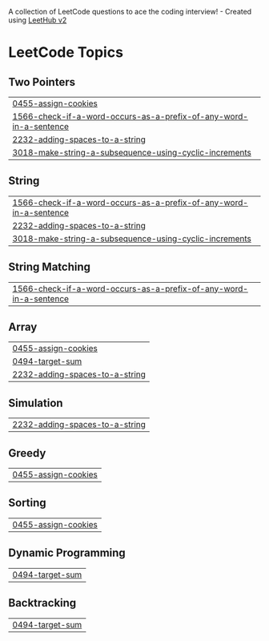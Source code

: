 A collection of LeetCode questions to ace the coding interview! - Created using [LeetHub v2](https://github.com/arunbhardwaj/LeetHub-2.0)
<!---LeetCode Topics Start-->
# LeetCode Topics
## Two Pointers
|  |
| ------- |
| [0455-assign-cookies](https://github.com/ragingsilverback/LeetCode/tree/master/0455-assign-cookies) |
| [1566-check-if-a-word-occurs-as-a-prefix-of-any-word-in-a-sentence](https://github.com/ragingsilverback/LeetCode/tree/master/1566-check-if-a-word-occurs-as-a-prefix-of-any-word-in-a-sentence) |
| [2232-adding-spaces-to-a-string](https://github.com/ragingsilverback/LeetCode/tree/master/2232-adding-spaces-to-a-string) |
| [3018-make-string-a-subsequence-using-cyclic-increments](https://github.com/ragingsilverback/LeetCode/tree/master/3018-make-string-a-subsequence-using-cyclic-increments) |
## String
|  |
| ------- |
| [1566-check-if-a-word-occurs-as-a-prefix-of-any-word-in-a-sentence](https://github.com/ragingsilverback/LeetCode/tree/master/1566-check-if-a-word-occurs-as-a-prefix-of-any-word-in-a-sentence) |
| [2232-adding-spaces-to-a-string](https://github.com/ragingsilverback/LeetCode/tree/master/2232-adding-spaces-to-a-string) |
| [3018-make-string-a-subsequence-using-cyclic-increments](https://github.com/ragingsilverback/LeetCode/tree/master/3018-make-string-a-subsequence-using-cyclic-increments) |
## String Matching
|  |
| ------- |
| [1566-check-if-a-word-occurs-as-a-prefix-of-any-word-in-a-sentence](https://github.com/ragingsilverback/LeetCode/tree/master/1566-check-if-a-word-occurs-as-a-prefix-of-any-word-in-a-sentence) |
## Array
|  |
| ------- |
| [0455-assign-cookies](https://github.com/ragingsilverback/LeetCode/tree/master/0455-assign-cookies) |
| [0494-target-sum](https://github.com/ragingsilverback/LeetCode/tree/master/0494-target-sum) |
| [2232-adding-spaces-to-a-string](https://github.com/ragingsilverback/LeetCode/tree/master/2232-adding-spaces-to-a-string) |
## Simulation
|  |
| ------- |
| [2232-adding-spaces-to-a-string](https://github.com/ragingsilverback/LeetCode/tree/master/2232-adding-spaces-to-a-string) |
## Greedy
|  |
| ------- |
| [0455-assign-cookies](https://github.com/ragingsilverback/LeetCode/tree/master/0455-assign-cookies) |
## Sorting
|  |
| ------- |
| [0455-assign-cookies](https://github.com/ragingsilverback/LeetCode/tree/master/0455-assign-cookies) |
## Dynamic Programming
|  |
| ------- |
| [0494-target-sum](https://github.com/ragingsilverback/LeetCode/tree/master/0494-target-sum) |
## Backtracking
|  |
| ------- |
| [0494-target-sum](https://github.com/ragingsilverback/LeetCode/tree/master/0494-target-sum) |
<!---LeetCode Topics End-->